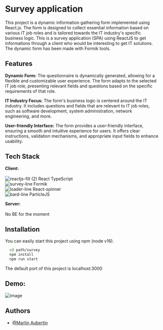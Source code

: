 
#  Survey application 

This project is a dynamic information gathering form implemented using React.js. The form is designed to collect essential information based on various IT job roles and is tailored towards the IT industry's specific business logic.
This is a survey application (SPA) using ReactJS to get informations through a client who would be interesting to get IT solutions. The dynamic form has been made with Formik tools.


## Features 

**Dynamic Form:** The questionnaire is dynamically generated, allowing for a flexible and customizable user experience. The form adapts to the selected IT job role, presenting relevant fields and questions based on the specific requirements of that role.

**IT Industry Focus:** The form's business logic is centered around the IT industry. It includes questions and fields that are relevant to IT job roles, such as software development, system administration, network engineering, and more.

**User-friendly Interface:** The form provides a user-friendly interface, ensuring a smooth and intuitive experience for users. It offers clear instructions, validation mechanisms, and appropriate input fields to enhance usability. 


## Tech Stack

**Client:** <br /> <br /> 
![reactjs-fill (2)](https://github.com/MarthL/survey/assets/49653907/8cd7a90f-022f-47c1-988b-9c3c927ffae0) React TypeScript <br />
![survey-line](https://github.com/MarthL/survey/assets/49653907/68f1565f-594d-4b82-b0d4-d46088770c17) Formik <br />
![loader-line](https://github.com/MarthL/survey/assets/49653907/b9b3272c-c0ff-4485-8dfb-8525cf78dd35) React-spinner <br />
![bard-line](https://github.com/MarthL/survey/assets/49653907/8aba1d65-5120-4ea9-b542-53bf13a5d760) ParticleJS <br />

**Server:** <br /> <br /> 
No BE for the moment

## Installation 

You can easily start this project using npm (node v16).

```bash
  cd path/survey
  npm install
  npm run start
```


The default port of this project is localhost:3000

## Demo:

![image](https://github.com/MarthL/survey/assets/49653907/ed97c373-7803-4059-ba0b-c09f6b18d761)



## Authors

- [@Martin Aubertin](https://github.com/MarthL/)

